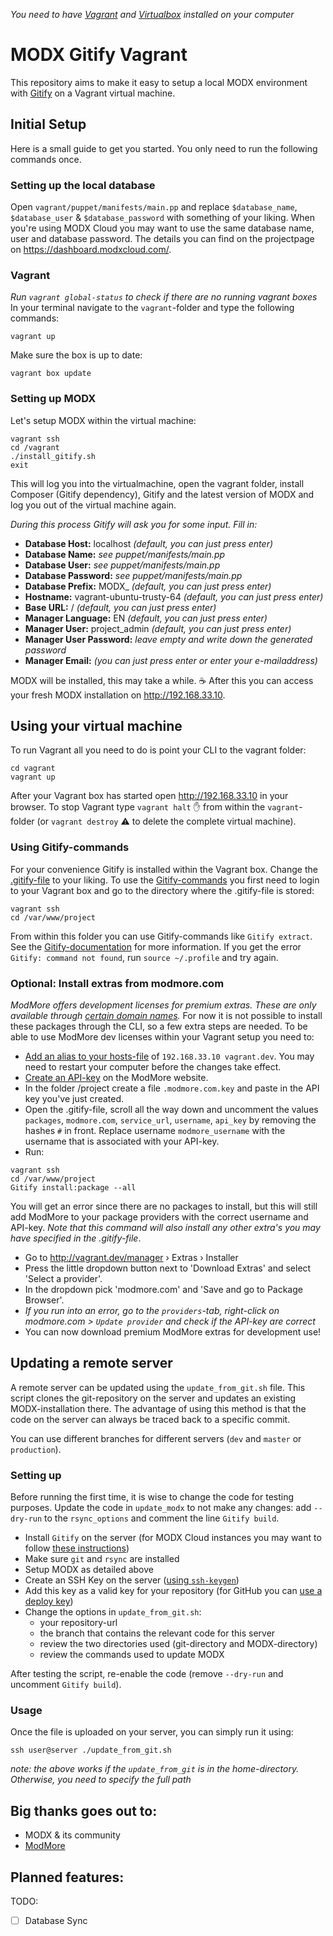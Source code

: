 _You need to have [Vagrant](https://www.vagrantup.com/) and [Virtualbox](https://www.virtualbox.org/wiki/Downloads) installed on your computer_

# MODX Gitify Vagrant
This repository aims to make it easy to setup a local MODX environment with 
[Gitify](https://docs.modmore.com/en/Open_Source/Gitify/index.html) on a Vagrant virtual machine.

## Initial Setup
Here is a small guide to get you started. You only need to run the following commands once.

### Setting up the local database
Open `vagrant/puppet/manifests/main.pp` and replace `$database_name`, `$database_user` & `$database_password` with something of your liking. When you're using MODX Cloud you may want to use the same database name, user and database password. The details you can find on the projectpage on https://dashboard.modxcloud.com/.

### Vagrant
_Run `vagrant global-status` to check if there are no running vagrant boxes_
In your terminal navigate to the `vagrant`-folder and type the following commands:
```
vagrant up
```

Make sure the box is up to date:
```
vagrant box update
```

### Setting up MODX
Let's setup MODX within the virtual machine:
```
vagrant ssh
cd /vagrant
./install_gitify.sh
exit
```

This will log you into the virtualmachine, open the vagrant folder,
install Composer (Gitify dependency), Gitify and the latest version of MODX and log you out of the virtual machine again.

*During this process Gitify will ask you for some input. Fill in:*
* **Database Host:** localhost _(default, you can just press enter)_
* **Database Name:** _see puppet/manifests/main.pp_
* **Database User:** _see puppet/manifests/main.pp_
* **Database Password:** _see puppet/manifests/main.pp_
* **Database Prefix:** MODX\_ _(default, you can just press enter)_
* **Hostname:** vagrant-ubuntu-trusty-64 _(default, you can just press enter)_
* **Base URL:** / _(default, you can just press enter)_
* **Manager Language:** EN _(default, you can just press enter)_
* **Manager User:** project\_admin _(default, you can just press enter)_
* **Manager User Password:** _leave empty and write down the generated password_
* **Manager Email:** _(you can just press enter or enter your e-mailaddress)_

MODX will be installed, this may take a while. ☕ After this you can access your fresh MODX installation on http://192.168.33.10.

## Using your virtual machine
To run Vagrant all you need to do is point your CLI to the vagrant folder:
```
cd vagrant
vagrant up
```
After your Vagrant box has started open http://192.168.33.10 in your browser. To stop Vagrant type `vagrant halt` ✋ from within the `vagrant`-folder (or `vagrant destroy` ⚠ to delete the complete virtual machine).

### Using Gitify-commands
For your convenience Gitify is installed within the Vagrant box. Change the [.gitify-file](/project/.gitify) to your liking. To use the [Gitify-commands](https://docs.modmore.com/en/Open_Source/Gitify/Commands/index.html) you first need to login to your Vagrant box and go to the directory where the .gitify-file is stored:
```
vagrant ssh
cd /var/www/project
```
From within this folder you can use Gitify-commands like `Gitify extract`. See the  [Gitify-documentation](https://docs.modmore.com/en/Open_Source/Gitify/index.html) for more information. If you get the error `Gitify: command not found`, run `source ~/.profile` and try again.

### Optional: Install extras from modmore.com
_ModMore offers development licenses for premium extras. These are only available
through [certain domain names](https://https://www.modmore.com/free-development-licenses/)._
For now it is not possible to install these packages through the CLI, so a few extra steps are needed. To be able to use ModMore dev licenses within your Vagrant setup you need to:

* [Add an alias to your hosts-file](https://support.rackspace.com/how-to/modify-your-hosts-file/) 
of `192.168.33.10 vagrant.dev`. You may need to restart your computer before the changes take effect.
* [Create an API-key](https://www.modmore.com/account/api-keys/) on the ModMore website.
* In the folder /project create a file `.modmore.com.key` and paste in the API key you've just created.
* Open the .gitify-file, scroll all the way down and uncomment the values `packages`, `modmore.com`, `service_url`, `username`, `api_key` by removing the hashes `#` in front. Replace username `modmore_username` with the username that is associated with your API-key.
* Run:
 ```
 vagrant ssh
 cd /var/www/project
 Gitify install:package --all
 ```
You will get an error since there are no packages to install, but this will still add ModMore to your package providers with the correct username and API-key. _Note that this command will also install any other extra's you may have specified in the .gitify-file_.
* Go to http://vagrant.dev/manager › Extras › Installer
* Press the little dropdown button next to 'Download Extras' and select 'Select a provider'.
* In the dropdown pick 'modmore.com' and 'Save and go to Package Browser'.
 * _If you run into an error, go to the `providers`-tab, right-click on modmore.com > `Update provider` and check if the API-key are correct_
* You can now download premium ModMore extras for development use!

## Updating a remote server
A remote server can be updated using the `update_from_git.sh` file. This script clones the git-repository on the server and updates an existing MODX-installation there. The advantage of using this method is that the code on the server can always be traced back to a specific commit.

You can use different branches for different servers (`dev` and `master` or `production`).

### Setting up
Before running the first time, it is wise to change the code for testing purposes. Update the code in `update_modx` to not make any changes: add `--dry-run` to the `rsync_options` and comment the line `Gitify build`.

* Install `Gitify` on the server  (for MODX Cloud instances you may want to follow [these instructions](https://github.com/modmore/Gitify/issues/107#issuecomment-294887376))
* Make sure `git` and `rsync` are installed
* Setup MODX as detailed above
* Create an SSH Key on the server ([using `ssh-keygen`](https://help.github.com/articles/generating-a-new-ssh-key-and-adding-it-to-the-ssh-agent/))
* Add this key as a valid key for your repository (for GitHub you can [use a deploy key](https://developer.github.com/guides/managing-deploy-keys/))
* Change the options in `update_from_git.sh`:
   - your repository-url
   - the branch that contains the relevant code for this server
   - review the two directories used (git-directory and MODX-directory)
   - review the commands used to update MODX

After testing the script, re-enable the code (remove `--dry-run` and uncomment `Gitify build`).

### Usage
Once the file is uploaded on your server, you can simply run it using:
```
ssh user@server ./update_from_git.sh
```
_note: the above works if the `update_from_git` is in the home-directory. Otherwise, you need to specify the full path_

## Big thanks goes out to:
* MODX & its community
* [ModMore](https://www.modmore.com)

## Planned features:
TODO:
- [ ] Database Sync

